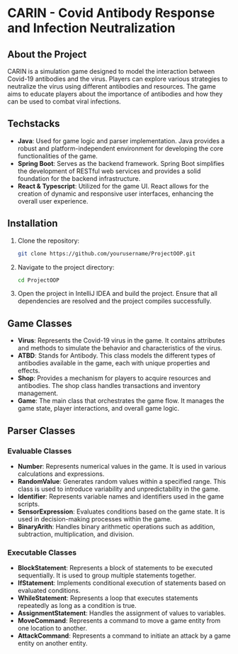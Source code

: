 # CARIN - Covid Antibody Response and Infection Neutralization

## About the Project
CARIN is a simulation game designed to model the interaction between Covid-19 antibodies and the virus. Players can explore various strategies to neutralize the virus using different antibodies and resources. The game aims to educate players about the importance of antibodies and how they can be used to combat viral infections.

## Techstacks
- **Java**: Used for game logic and parser implementation. Java provides a robust and platform-independent environment for developing the core functionalities of the game.
- **Spring Boot**: Serves as the backend framework. Spring Boot simplifies the development of RESTful web services and provides a solid foundation for the backend infrastructure.
- **React & Typescript**: Utilized for the game UI. React allows for the creation of dynamic and responsive user interfaces, enhancing the overall user experience.

## Installation
1. Clone the repository:
    ```sh
    git clone https://github.com/yourusername/ProjectOOP.git
    ```
2. Navigate to the project directory:
    ```sh
    cd ProjectOOP
    ```
3. Open the project in IntelliJ IDEA and build the project. Ensure that all dependencies are resolved and the project compiles successfully.

## Game Classes
- **Virus**: Represents the Covid-19 virus in the game. It contains attributes and methods to simulate the behavior and characteristics of the virus.
- **ATBD**: Stands for Antibody. This class models the different types of antibodies available in the game, each with unique properties and effects.
- **Shop**: Provides a mechanism for players to acquire resources and antibodies. The shop class handles transactions and inventory management.
- **Game**: The main class that orchestrates the game flow. It manages the game state, player interactions, and overall game logic.

## Parser Classes
### Evaluable Classes
- **Number**: Represents numerical values in the game. It is used in various calculations and expressions.
- **RandomValue**: Generates random values within a specified range. This class is used to introduce variability and unpredictability in the game.
- **Identifier**: Represents variable names and identifiers used in the game scripts.
- **SensorExpression**: Evaluates conditions based on the game state. It is used in decision-making processes within the game.
- **BinaryArith**: Handles binary arithmetic operations such as addition, subtraction, multiplication, and division.

### Executable Classes
- **BlockStatement**: Represents a block of statements to be executed sequentially. It is used to group multiple statements together.
- **IfStatement**: Implements conditional execution of statements based on evaluated conditions.
- **WhileStatement**: Represents a loop that executes statements repeatedly as long as a condition is true.
- **AssignmentStatement**: Handles the assignment of values to variables.
- **MoveCommand**: Represents a command to move a game entity from one location to another.
- **AttackCommand**: Represents a command to initiate an attack by a game entity on another entity.

